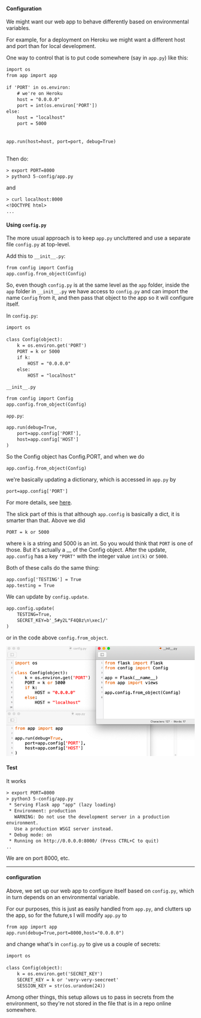 #### Configuration

We might want our web app to behave differently based on environmental variables.  

For example, for a deployment on Heroku we might want a different host and port than for local development.

One way to control that is to put code somewhere (say in ``app.py``) like this:

```
import os
from app import app

if 'PORT' in os.environ:
    # we're on Heroku
    host = "0.0.0.0"
    port = int(os.environ['PORT'])
else:
    host = "localhost"
    port = 5000
    
    
app.run(host=host, port=port, debug=True)
 
```

Then do:

```
> export PORT=8000
> python3 5-config/app.py
```

and 

```
> curl localhost:8000
<!DOCTYPE html>
...
```

#### Using ``config.py``

The more usual approach is to keep ``app.py`` uncluttered and use a separate file ``config.py`` at top-level.

Add this to ``__init__.py``:

```
from config import Config
app.config.from_object(Config)
```

So, even though ``config.py`` is at the same level as the ``app`` folder, inside the ``app`` folder in ``__init__.py`` we have access to ``config.py`` and can import the name ``Config`` from it, and then pass that object to the app so it will configure itself.

In ``config.py``:

```
import os

class Config(object):
    k = os.environ.get('PORT')
    PORT = k or 5000
    if k:
        HOST = "0.0.0.0"
    else:
        HOST = "localhost"
```

``__init__.py``

```
from config import Config
app.config.from_object(Config)
```

``app.py``:

```
app.run(debug=True, 
    port=app.config['PORT'],
    host=app.config['HOST']
)
```

So the Config object has Config.PORT, and when we do 

```
app.config.from_object(Config)
```

we're basically updating a dictionary, which is accessed in ``app.py`` by

```
port=app.config['PORT']
```

For more details, see [here](http://flask.pocoo.org/docs/1.0/config/#configuration-basics).

The slick part of this is that although ``app.config`` is basically a dict, it is smarter than that.  Above we did

```
PORT = k or 5000
```

where ``k`` is a string and 5000 is an int.  So you would think that ``PORT`` is one of those.  But it's actually a __ of the Config object.  After the update, ``app.config`` has a key ``"PORT"`` with the integer value ``int(k)`` or ``5000``.

Both of these calls do the same thing:

```
app.config['TESTING'] = True
app.testing = True
```

We can update by ``config.update``.

```
app.config.update(
    TESTING=True,
    SECRET_KEY=b'_5#y2L"F4Q8z\n\xec]/'
)
```

or in the code above ````config.from_object````.

![](../figs/5-config.png)

#### Test

It works

```
> export PORT=8000
> python3 5-config/app.py
 * Serving Flask app "app" (lazy loading)
 * Environment: production
   WARNING: Do not use the development server in a production environment.
   Use a production WSGI server instead.
 * Debug mode: on
 * Running on http://0.0.0.0:8000/ (Press CTRL+C to quit)
..
```

We are on port 8000, etc.

<hr>

#### configuration

Above, we set up our web app to configure itself based on ``config.py``, which in turn depends on an environmental variable.

For our purposes, this is just as easily handled from ``app.py``, and clutters up the app, so for the future,s I will modify ``app.py`` to 

```
from app import app
app.run(debug=True,port=8000,host="0.0.0.0")
```

and change what's in ``config.py`` to give us a couple of secrets:

```
import os

class Config(object):
    k = os.environ.get('SECRET_KEY')
    SECRET_KEY = k or 'very-very-seecreet'
    SESSION_KEY = str(os.urandom(24))
```

Among other things, this setup allows us to pass in secrets from the environment, so they're not stored in the file that is in a repo online somewhere.
